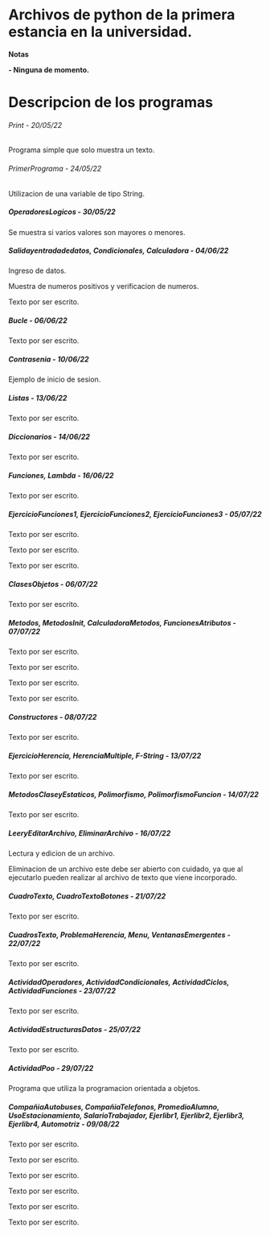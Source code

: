 # Archivos de python de la primera estancia en la universidad.

<!----Notas---->
**Notas**

**- Ninguna de momento.**
<!----Separador de las notas---->

<!----Directorio con descripcion de los programas---->
# Descripcion de los programas

###### Print - 20/05/22
Programa simple que solo muestra un texto.

<!----Separador---->

###### PrimerPrograma - 24/05/22
Utilizacion de una variable de tipo String.

<!----Separador---->

##### OperadoresLogicos - 30/05/22
Se muestra si varios valores son mayores o menores.

<!----Separador---->

##### Salidayentradadedatos, Condicionales, Calculadora - 04/06/22
Ingreso de datos.

<!----Separador---->

Muestra de numeros positivos y verificacion de numeros.

<!----Separador---->

Texto por ser escrito.

<!----Separador---->

##### Bucle - 06/06/22
Texto por ser escrito.

<!----Separador---->

##### Contrasenia - 10/06/22
Ejemplo de inicio de sesion.

<!----Separador---->

##### Listas - 13/06/22
Texto por ser escrito.

<!----Separador---->

##### Diccionarios - 14/06/22
Texto por ser escrito.

<!----Separador---->

##### Funciones, Lambda - 16/06/22
Texto por ser escrito.

<!----Separador---->

##### EjercicioFunciones1, EjercicioFunciones2, EjercicioFunciones3 - 05/07/22
Texto por ser escrito.

<!----Separador---->

Texto por ser escrito.

<!----Separador---->

Texto por ser escrito.

<!----Separador---->

##### ClasesObjetos - 06/07/22
Texto por ser escrito.

<!----Separador---->

##### Metodos, MetodosInit, CalculadoraMetodos, FuncionesAtributos - 07/07/22
Texto por ser escrito.

<!----Separador---->

Texto por ser escrito.

<!----Separador---->

Texto por ser escrito.

<!----Separador---->

Texto por ser escrito.

<!----Separador---->

##### Constructores - 08/07/22
Texto por ser escrito.

<!----Separador---->

##### EjercicioHerencia, HerenciaMultiple, F-String - 13/07/22
Texto por ser escrito.

<!----Separador---->

##### MetodosClaseyEstaticos, Polimorfismo, PolimorfismoFuncion - 14/07/22
Texto por ser escrito.

<!----Separador---->

##### LeeryEditarArchivo, EliminarArchivo - 16/07/22 
Lectura y edicion de un archivo.

<!----Separador---->

Eliminacion de un archivo este debe ser abierto con cuidado, ya que al ejecutarlo pueden realizar al archivo de texto que viene incorporado.

##### CuadroTexto, CuadroTextoBotones - 21/07/22
Texto por ser escrito.

<!----Separador---->

##### CuadrosTexto, ProblemaHerencia, Menu, VentanasEmergentes - 22/07/22
Texto por ser escrito.

<!----Separador---->

##### ActividadOperadores, ActividadCondicionales, ActividadCiclos, ActividadFunciones - 23/07/22
Texto por ser escrito.

<!----Separador---->

##### ActividadEstructurasDatos - 25/07/22
Texto por ser escrito.

<!----Separador---->

##### ActividadPoo - 29/07/22
Programa que utiliza la programacion orientada a objetos.

<!----Separador---->

##### CompañiaAutobuses, CompañiaTelefonos, PromedioAlumno, UsoEstacionamiento, SalarioTrabajador, Ejerlibr1, Ejerlibr2, Ejerlibr3, Ejerlibr4, Automotriz - 09/08/22
Texto por ser escrito.

<!----Separador---->

Texto por ser escrito.

<!----Separador---->

Texto por ser escrito.

<!----Separador---->

Texto por ser escrito.

<!----Separador---->

Texto por ser escrito.

<!----Separador---->

Texto por ser escrito.

<!----Separador del directorio con ubicación de archivos---->